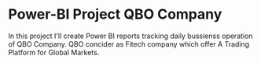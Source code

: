 # Power-BI Project QBO Company
In this project I'll create Power BI reports tracking daily bussienss operation of QBO Company. 
QBO concider as Fitech company which offer A Trading Platform for Global Markets.
